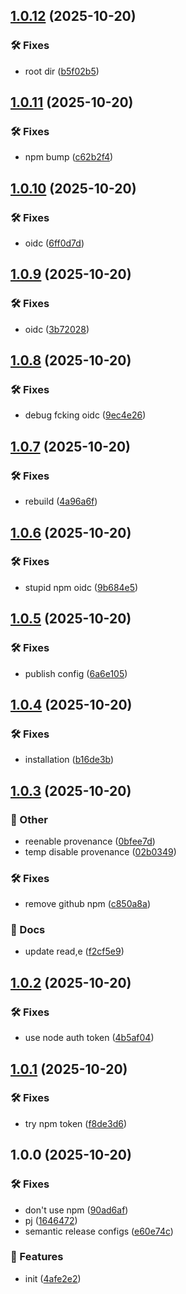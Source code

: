 ## [1.0.12](https://github.com/SkeLLLa/lint-config/compare/v1.0.11...v1.0.12) (2025-10-20)

### 🛠 Fixes

* root dir ([b5f02b5](https://github.com/SkeLLLa/lint-config/commit/b5f02b5f892e2461bcb735dc634cb39702e64261))

## [1.0.11](https://github.com/SkeLLLa/lint-config/compare/v1.0.10...v1.0.11) (2025-10-20)

### 🛠 Fixes

* npm bump ([c62b2f4](https://github.com/SkeLLLa/lint-config/commit/c62b2f4954b9bdb5ff78eb4dfadcff9402560e27))

## [1.0.10](https://github.com/SkeLLLa/lint-config/compare/v1.0.9...v1.0.10) (2025-10-20)

### 🛠 Fixes

* oidc ([6ff0d7d](https://github.com/SkeLLLa/lint-config/commit/6ff0d7d27c3aac645caafa6e53076277b25eef95))

## [1.0.9](https://github.com/SkeLLLa/lint-config/compare/v1.0.8...v1.0.9) (2025-10-20)

### 🛠 Fixes

* oidc ([3b72028](https://github.com/SkeLLLa/lint-config/commit/3b720282554baf5bd8d120e293961d3df8a0d4fd))

## [1.0.8](https://github.com/SkeLLLa/lint-config/compare/v1.0.7...v1.0.8) (2025-10-20)

### 🛠 Fixes

* debug fcking oidc ([9ec4e26](https://github.com/SkeLLLa/lint-config/commit/9ec4e26b64cc7bd1181b75f238109829e5c32a98))

## [1.0.7](https://github.com/SkeLLLa/lint-config/compare/v1.0.6...v1.0.7) (2025-10-20)

### 🛠 Fixes

* rebuild ([4a96a6f](https://github.com/SkeLLLa/lint-config/commit/4a96a6f8bb0e67cc4b91d4bf544bd677c9a73d0e))

## [1.0.6](https://github.com/SkeLLLa/lint-config/compare/v1.0.5...v1.0.6) (2025-10-20)

### 🛠 Fixes

* stupid npm oidc ([9b684e5](https://github.com/SkeLLLa/lint-config/commit/9b684e529046d4c61978ea3ca053c25fb0d83995))

## [1.0.5](https://github.com/SkeLLLa/lint-config/compare/v1.0.4...v1.0.5) (2025-10-20)

### 🛠 Fixes

* publish config ([6a6e105](https://github.com/SkeLLLa/lint-config/commit/6a6e1058ec3c51226ea3b83d12ff009415b7851a))

## [1.0.4](https://github.com/SkeLLLa/lint-config/compare/v1.0.3...v1.0.4) (2025-10-20)

### 🛠 Fixes

* installation ([b16de3b](https://github.com/SkeLLLa/lint-config/commit/b16de3ba498c2980c6633204f16f4d1ae095ec30))

## [1.0.3](https://github.com/SkeLLLa/lint-config/compare/v1.0.2...v1.0.3) (2025-10-20)

### 🧾 Other

* reenable provenance ([0bfee7d](https://github.com/SkeLLLa/lint-config/commit/0bfee7dde42c9ce097163ad29a4853b6b223482e))
* temp disable provenance ([02b0349](https://github.com/SkeLLLa/lint-config/commit/02b034964a000e670544b5f95a79178cccbddd2d))

### 🛠 Fixes

* remove github npm ([c850a8a](https://github.com/SkeLLLa/lint-config/commit/c850a8afeae2ac90bb86f60e5971808f9e25648a))

### 📔 Docs

* update read,e ([f2cf5e9](https://github.com/SkeLLLa/lint-config/commit/f2cf5e900140d1d5a945700d920e971a4ccdad2f))

## [1.0.2](https://github.com/SkeLLLa/lint-config/compare/v1.0.1...v1.0.2) (2025-10-20)

### 🛠 Fixes

* use node auth token ([4b5af04](https://github.com/SkeLLLa/lint-config/commit/4b5af04d166fe4aafc8f0779db093855cd5eca96))

## [1.0.1](https://github.com/SkeLLLa/lint-config/compare/v1.0.0...v1.0.1) (2025-10-20)

### 🛠 Fixes

* try npm token ([f8de3d6](https://github.com/SkeLLLa/lint-config/commit/f8de3d608cf9a976f20f34732c74649be2f8333c))

## 1.0.0 (2025-10-20)

### 🛠 Fixes

* don't use npm ([90ad6af](https://github.com/SkeLLLa/lint-config/commit/90ad6af7557b3487d0e59fa861141e9637384d66))
* pj ([1646472](https://github.com/SkeLLLa/lint-config/commit/16464727ac11a93484fe0c01d5c25c3727677d9d))
* semantic release configs ([e60e74c](https://github.com/SkeLLLa/lint-config/commit/e60e74cc02148cd543323a156173ebe151adaf39))

### 🚀 Features

* init ([4afe2e2](https://github.com/SkeLLLa/lint-config/commit/4afe2e2b1ad54ec06b7f5ee47d2c1a91f72b7683))
